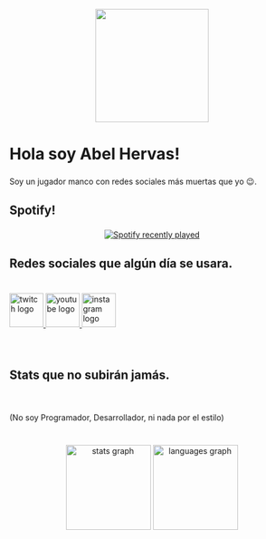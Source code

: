<br clear="both">

<div align="center">
  <img height="200" src="https://preview.redd.it/did-a-frieren-screenshot-redraw-v0-9dgb7aehdjnc1.png?auto=webp&s=f6879c856f355a1184d9663c4b6d40271f8c818c"  />
</div>

###

<h1 align="left">Hola soy Abel Hervas!</h1>

###

<p align="left">Soy un jugador manco con redes sociales más muertas que yo 😉.</p>

###

<h2 align="left">Spotify!</h2>

###

<div align="center">
  <a href="https://open.spotify.com/user/abelhervas2016">
    <img src="https://spotify-recently-played-readme.vercel.app/api?user=abelhervas2016&count=5&unique=false" alt="Spotify recently played"  />
  </a>
</div>

###

<h2 align="left">Redes sociales que algún día se usara.</h2>

###

<br clear="both">

<div align="left">
  <a href="https://www.twitch.tv/hervas22" target="_blank">
    <img src="https://img.shields.io/static/v1?message=Twitch&logo=twitch&label=&color=9146FF&logoColor=white&labelColor=&style=for-the-badge" height="60" alt="twitch logo"  />
  </a>
  <a href="https://www.youtube.com/channel/UCcWAdjzIhFudIrjfZZLz46Q" target="_blank">
    <img src="https://img.shields.io/static/v1?message=Youtube&logo=youtube&label=&color=FF0000&logoColor=white&labelColor=&style=for-the-badge" height="60" alt="youtube logo"  />
  </a>
  <a href="https://www.instagram.com/hiervas_24/?igsh=MWM3ejNzbXEzdndueg%3D%3D" target="_blank">
    <img src="https://img.shields.io/static/v1?message=Instagram&logo=instagram&label=&color=E4405F&logoColor=white&labelColor=&style=for-the-badge" height="60" alt="instagram logo"  />
  </a>
</div>

###

<br clear="both">

<h2 align="left">Stats que no subirán jamás.</h2>

###

<br clear="both">

<p align="left">(No soy Programador, Desarrollador, ni nada por el estilo)</p>

###

<br clear="both">

<div align="center">
  <img src="https://github-readme-stats.vercel.app/api?username=AbelHervas&hide_title=false&hide_rank=false&show_icons=true&include_all_commits=true&count_private=true&disable_animations=false&theme=dracula&locale=es&hide_border=false" height="150" alt="stats graph"  />
  <img src="https://github-readme-stats.vercel.app/api/top-langs?username=AbelHervas&locale=es&hide_title=false&layout=compact&card_width=320&langs_count=5&theme=dracula&hide_border=false" height="150" alt="languages graph"  />
</div>

###
